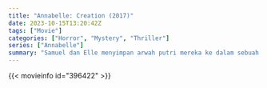 ```yaml
---
title: "Annabelle: Creation (2017)"
date: 2023-10-15T13:20:42Z
tags: ["Movie"]
categories: ["Horror", "Mystery", "Thriller"]
series: ["Annabelle"]
summary: "Samuel dan Elle menyimpan arwah putri mereka ke dalam sebuah boneka, yang menjelma jadi iblis. 11 tahun berlalu, seorang biarawati datang membawa enam bocah yatim piatu. Teror Annabelle pun dimulai."
---
```



  <mux-player stream-type="on-demand"
  src="https://kp3d-my.sharepoint.com/personal/ryoo_kp3d_onmicrosoft_com/_layouts/15/download.aspx?share=Ec9XZdOcEDBDq8y-YYlIa7YBydTom3-zmCnjYfM-ft0u4g" prefer-playback="mse" controls>
 
  </mux-player>
  

{{< movieinfo id="396422" >}}

  <script src="https://cdn.jsdelivr.net/npm/@mux/mux-player"></script>
  
   <script type="application/ld+json">
 {
  "@context": "https://schema.org/",
  "@type": "VideoObject",
  "name": "Annabelle: Creation",
  "contentUrl": "https://stream.mux.com/01RZZrByM202luVkHh3laHb6uxkvdeZFeylVXUtRxV01eQ.m3u8",
  "thumbnailUrl": "https://www.themoviedb.org/t/p/original/tyaxiSf1tgJnhq7CMGEwB3zThIP.jpg?width=314&fit_mode=preserve&time=25",
  "uploadDate": "2023-10-15T13:20:42Z",
}

</script>